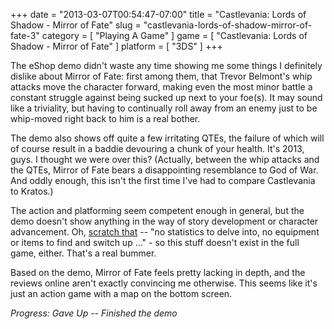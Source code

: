 +++
date = "2013-03-07T00:54:47-07:00"
title = "Castlevania: Lords of Shadow - Mirror of Fate"
slug = "castlevania-lords-of-shadow-mirror-of-fate-3"
category = [ "Playing A Game" ]
game = [ "Castlevania: Lords of Shadow - Mirror of Fate" ]
platform = [ "3DS" ]
+++

The eShop demo didn't waste any time showing me some things I definitely dislike about Mirror of Fate: first among them, that Trevor Belmont's whip attacks move the character forward, making even the most minor battle a constant struggle against being sucked up next to your foe(s).  It may sound like a triviality, but having to continually roll away from an enemy just to be whip-moved right back to him is a real bother.

The demo also shows off quite a few irritating QTEs, the failure of which will of course result in a baddie devouring a chunk of your health.  It's 2013, guys.  I thought we were over this?  (Actually, between the whip attacks and the QTEs, Mirror of Fate bears a disappointing resemblance to God of War.  And oddly enough, this isn't the first time I've had to compare Castlevania to Kratos.)

The action and platforming seem competent enough in general, but the demo doesn't show anything in the way of story development or character advancement.  Oh, <a href="http://www.ign.com/articles/2013/03/05/castlevania-lords-of-shadow-mirror-of-fate-review">scratch that</a> -- "no statistics to delve into, no equipment or items to find and switch up ..." - so this stuff doesn't exist in the full game, either.  That's a real bummer.

Based on the demo, Mirror of Fate feels pretty lacking in depth, and the reviews online aren't exactly convincing me otherwise.  This seems like it's just an action game with a map on the bottom screen.

<i>Progress: Gave Up -- Finished the demo</i>
